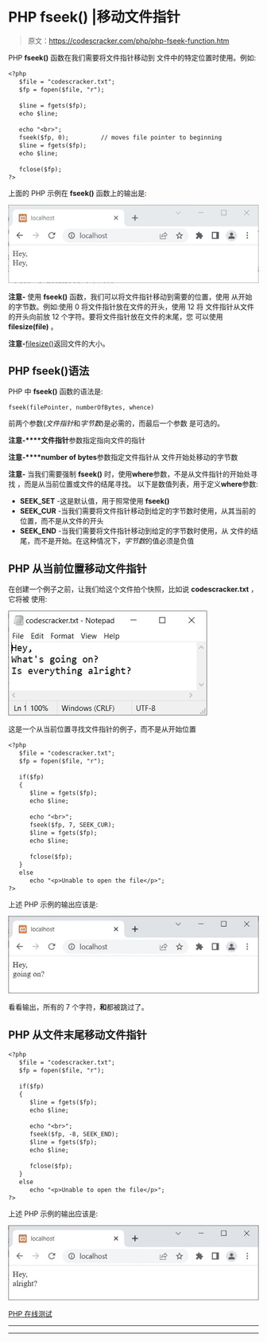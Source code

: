 # PHP fseek() |移动文件指针

> 原文：<https://codescracker.com/php/php-fseek-function.htm>

PHP **fseek()** 函数在我们需要将文件指针移动到 文件中的特定位置时使用。例如:

```
<?php
   $file = "codescracker.txt";
   $fp = fopen($file, "r");

   $line = fgets($fp);
   echo $line;

   echo "<br>";
   fseek($fp, 0);         // moves file pointer to beginning
   $line = fgets($fp);
   echo $line;

   fclose($fp);
?>
```

上面的 PHP 示例在 **fseek()** 函数上的输出是:

![php fseek function](img/072488a3cfa089ea053fc3d68562f8f6.png)

**注意-** 使用 **fseek()** 函数，我们可以将文件指针移动到需要的位置，使用 从开始的字节数。例如:使用 0 将文件指针放在文件的开头，使用 12 将 文件指针从文件的开头向前放 12 个字符。要将文件指针放在文件的末尾，您 可以使用 **filesize(file)** 。

**注意-**[filesize()](/php/php-file-exists-function.htm)返回文件的大小。

## PHP fseek()语法

PHP 中 **fseek()** 函数的语法是:

```
fseek(filePointer, numberOfBytes, whence)
```

前两个参数(*文件指针*和*字节数*)是必需的，而最后一个参数 是可选的。

**注意-****文件指针**参数指定指向文件的指针

**注意-****number of bytes**参数指定文件指针从 文件开始处移动的字节数

**注意-** 当我们需要强制 **fseek()** 时，使用**where**参数，不是从文件指针的开始处寻找 ，而是从当前位置或文件的结尾寻找。 以下是数值列表，用于定义**where**参数:

*   **SEEK_SET** -这是默认值，用于照常使用 **fseek()**
*   **SEEK_CUR** -当我们需要将文件指针移动到给定的字节数时使用，从其当前的 位置，而不是从文件的开头
*   **SEEK_END** -当我们需要将文件指针移动到给定的字节数时使用，从 文件的结尾，而不是开始。在这种情况下，*字节数*的值必须是负值

## PHP 从当前位置移动文件指针

在创建一个例子之前，让我们给这个文件拍个快照，比如说 **codescracker.txt** ，它将被 使用:

![php move file pointer from current position](img/61305ed9b07ed05e0d92a6110b940154.png)

这是一个从当前位置寻找文件指针的例子，而不是从开始位置

```
<?php
   $file = "codescracker.txt";
   $fp = fopen($file, "r");

   if($fp)
   {
      $line = fgets($fp);
      echo $line;

      echo "<br>";
      fseek($fp, 7, SEEK_CUR);
      $line = fgets($fp);
      echo $line;

      fclose($fp);
   }
   else
      echo "<p>Unable to open the file</p>";
?>
```

上述 PHP 示例的输出应该是:

![php move file pointer from current position example](img/65424673193c546486b8dffe5d81d59f.png)

看看输出，所有的 7 个字符，**和**都被跳过了。

## PHP 从文件末尾移动文件指针

```
<?php
   $file = "codescracker.txt";
   $fp = fopen($file, "r");

   if($fp)
   {
      $line = fgets($fp);
      echo $line;

      echo "<br>";
      fseek($fp, -8, SEEK_END);
      $line = fgets($fp);
      echo $line;

      fclose($fp);
   }
   else
      echo "<p>Unable to open the file</p>";
?>
```

上述 PHP 示例的输出应该是:

![php move file pointer from end of file](img/283ffa86d64b31d8f0ae198845595178.png)

[PHP 在线测试](/exam/showtest.php?subid=8)

* * *

* * *